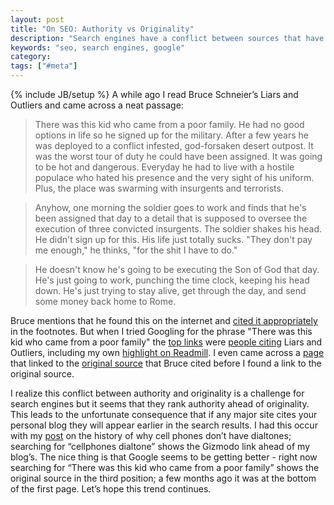 ```yaml
---
layout: post
title: "On SEO: Authority vs Originality"
description: "Search engines have a conflict between sources that have authority and sources that have original content. I show an example of it going wrong."
keywords: "seo, search engines, google"
category:
tags: ["#meta"]
---
```

{% include JB/setup %}
A while ago I read Bruce Schneier’s Liars and Outliers and came across a neat passage:

<blockquote>There was this kid who came from a poor family. He had no good options in life so he signed up for the military. After a few years he was deployed to a conflict infested, god-forsaken desert outpost. It was the worst tour of duty he could have been assigned. It was going to be hot and dangerous. Everyday he had to live with a hostile populace who hated his presence and the very sight of his uniform. Plus, the place was swarming with insurgents and terrorists.</blockquote>
<blockquote>Anyhow, one morning the soldier goes to work and finds that he's been assigned that day to a detail that is supposed to oversee the execution of three convicted insurgents. The soldier shakes his head. He didn't sign up for this. His life just totally sucks. "They don't pay me enough," he thinks, "for the shit I have to do."</blockquote>
<blockquote>He doesn't know he's going to be executing the Son of God that day. He's just going to work, punching the time clock, keeping his head down. He's just trying to stay alive, get through the day, and send some money back home to Rome.</blockquote>

Bruce mentions that he found this on the internet and <a href="http://experimentaltheology.blogspot.com/2011/06/tales-of-demonic.html" target="_blank">cited it appropriately</a> in the footnotes. But when I tried Googling for the phrase "There was this kid who came from a poor family" the <a href="https://www.google.com/search?q=%22there+was+this+kid+who+came+from+a+poor+family%22&amp;aq=f&amp;oq=%22there+was+this+kid+who+came+from+a+poor+family%22&amp;aqs=chrome.0.57j62l3.268j0&amp;sourceid=chrome&amp;ie=UTF-8" target="_blank">top links</a> were <a href="https://kindle.amazon.com/post/3dC8YohtSmaRMsjNnQcMXA" target="_blank">people citing</a> Liars and Outliers, including my own <a href="https://readmill.com/dangoldin/reads/liars-and-outliers/highlights/kajlmg" target="_blank">highlight on Readmill</a>. I even came across a <a href="http://jacksonholechrist.blogspot.com/2012/01/blog-post.html" target="_blank">page</a> that linked to the <a href="http://experimentaltheology.blogspot.com/2011/06/tales-of-demonic.html" target="_blank">original source</a> that Bruce cited before I found a link to the original source.

I realize this conflict between authority and originality is a challenge for search engines but it seems that they rank authority ahead of originality. This leads to the unfortunate consequence that if any major site cites your personal blog they will appear earlier in the search results. I had this occur with my <a href="http://dangoldin.com/2013/04/12/why-dont-cellphones-have-a-dialtone/">post</a> on the history of why cell phones don’t have dialtones; searching for “cellphones dialtone” shows the Gizmodo link ahead of my blog’s. The nice thing is that Google seems to be getting better - right now searching for “There was this kid who came from a poor family” shows the original source in the third position; a few months ago it was at the bottom of the first page. Let’s hope this trend continues.